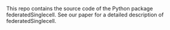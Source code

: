 This repo contains the source code of the Python package federatedSinglecell. See our paper for a detailed description of federatedSinglecell.
